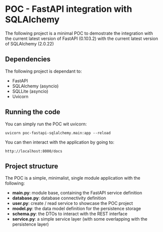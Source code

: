 # POC - FastAPI integration with SQLAlchemy

The following project is a minimal POC to demostrate the integration with the current latest version of FastAPI (0.103.2) with the current latest version of SQLAlchemy (2.0.22)

## Dependencies

The following project is dependant to:
- FastAPI
- SQLAlchemy (asyncio)
- SQLLite (asyncio)
- Uvicorn

## Running the code

You can simply run the POC wit uvicorn:

```
uvicorn poc-fastapi-sqlalchemy.main:app --reload
```

You can then interact with the application by going to:

```
http://localhost:8000/docs
```

## Project structure

The POC is a simple, minimalist, single module application with the following:
- **main.py**: module base, containing the FastAPI service definition
- **database.py**: database connectivity definition
- **user.py**: create / read service to showcase the POC project
- **model.py**: the data model definition for the persistence storage
- **schema.py**: the DTOs to interact with the REST interface
- **service.py**: a simple service layer (with some overlapping with the persistence layer)